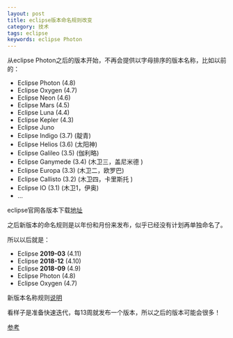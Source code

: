 ```yaml
---
layout: post
title: eclipse版本命名规则改变
category: 技术
tags: eclipse
keywords: eclipse Photon
---
```


从eclipse Photon之后的版本开始，不再会提供以字母排序的版本名称，比如以前的：
* Eclipse Photon (4.8)
* Eclipse Oxygen (4.7)
* Eclipse Neon (4.6)
* Eclipse Mars (4.5)
* Eclipse Luna (4.4)
* Eclipse Kepler (4.3)
* Eclipse Juno
* Eclipse Indigo (3.7) (靛青)
* Eclipse Helios (3.6) (太阳神)
* Eclipse Galileo (3.5) (伽利略) 
* Eclipse Ganymede (3.4) (木卫三，盖尼米德 )
* Eclipse Europa (3.3) (木卫二，欧罗巴)
* Eclipse Callisto (3.2) (木卫四，卡里斯托 )
* Eclipse IO (3.1) (木卫1，伊奥)
* ...

eclipse官网各版本下载[地址](https://www.eclipse.org/downloads/packages/release)

之后新版本的命名规则是以年份和月份来发布，似乎已经没有计划再单独命名了。

所以以后就是：
* Eclipse **2019-03** (4.11)
* Eclipse **2018-12** (4.10)
* Eclipse **2018-09** (4.9)
* Eclipse Photon (4.8)
* Eclipse Oxygen (4.7)

新版本名称规则[说明](https://wiki.eclipse.org/SimRel/Simultaneous_Release_Cycle_FAQ#What_is_the_naming_pattern_for_the_releases_.3F)

看样子是准备快速迭代，每13周就发布一个版本，所以之后的版本可能会很多！


[参考](https://stackoverflow.com/questions/51671733/whats-the-project-name-of-eclipse-4-9)